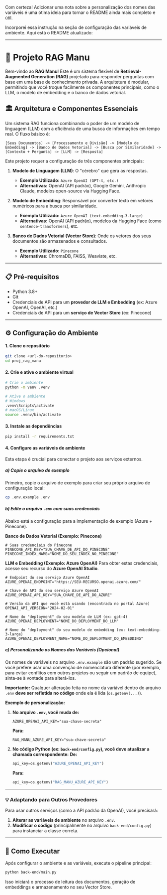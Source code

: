 Com certeza\! Adicionar uma nota sobre a personalização dos nomes das variáveis é uma ótima ideia para tornar o README ainda mais completo e útil.

Incorporei essa instrução na seção de configuração das variáveis de ambiente. Aqui está o README atualizado:

-----

# 🚀 Projeto RAG Manu

Bem-vindo ao **RAG Manu**\! Este é um sistema flexível de **Retrieval-Augmented Generation (RAG)** projetado para responder perguntas com base em uma base de conhecimento privada. A arquitetura é modular, permitindo que você troque facilmente os componentes principais, como o LLM, o modelo de embedding e o banco de dados vetorial.

## 🏛️ Arquitetura e Componentes Essenciais

Um sistema RAG funciona combinando o poder de um modelo de linguagem (LLM) com a eficiência de uma busca de informações em tempo real. O fluxo básico é:

`[Seus Documentos] -> [Processamento e Divisão] -> [Modelo de Embedding] -> [Banco de Dados Vetorial] -> [Busca por Similaridade] -> [Contexto + Pergunta] -> [LLM] -> [Resposta]`

Este projeto requer a configuração de três componentes principais:

1.  **Modelo de Linguagem (LLM)**: O "cérebro" que gera as respostas.

      * **Exemplo Utilizado:** `Azure OpenAI (GPT-4, etc.)`
      * **Alternativas:** OpenAI (API padrão), Google Gemini, Anthropic Claude, modelos open-source via Hugging Face.

2.  **Modelo de Embedding**: Responsável por converter texto em vetores numéricos para a busca por similaridade.

      * **Exemplo Utilizado:** `Azure OpenAI (text-embedding-3-large)`
      * **Alternativas:** OpenAI (API padrão), modelos da Hugging Face (como `sentence-transformers`), etc.

3.  **Banco de Dados Vetorial (Vector Store)**: Onde os vetores dos seus documentos são armazenados e consultados.

      * **Exemplo Utilizado:** `Pinecone`
      * **Alternativas:** ChromaDB, FAISS, Weaviate, etc.

-----

## 📋 Pré-requisitos

  * Python 3.8+
  * Git
  * Credenciais de API para um **provedor de LLM e Embedding** (ex: Azure OpenAI, OpenAI, etc.)
  * Credenciais de API para um **serviço de Vector Store** (ex: Pinecone)

-----

## ⚙️ Configuração do Ambiente

#### 1. Clone o repositório

```bash
git clone <url-do-repositorio>
cd proj_rag_manu
```

#### 2\. Crie e ative o ambiente virtual

```bash
# Crie o ambiente
python -m venv .venv

# Ative o ambiente
# Windows
.venv\Scripts\activate
# macOS/Linux
source .venv/bin/activate
```

#### 3\. Instale as dependências

```bash
pip install -r requirements.txt
```

#### 4\. Configure as variáveis de ambiente

Esta etapa é crucial para conectar o projeto aos serviços externos.

##### a) Copie o arquivo de exemplo

Primeiro, copie o arquivo de exemplo para criar seu próprio arquivo de configuração local:

```bash
cp .env.example .env
```

##### b) Edite o arquivo `.env` com suas credenciais

Abaixo está a configuração para a implementação de exemplo (Azure + Pinecone).

**Banco de Dados Vetorial (Exemplo: Pinecone)**

```env
# Suas credenciais do Pinecone
PINECONE_API_KEY="SUA_CHAVE_DE_API_DO_PINECONE"
PINECONE_INDEX_NAME="NOME_DO_SEU_INDEX_NO_PINECONE"
```

**LLM e Embedding (Exemplo: Azure OpenAI)**
Para obter estas credenciais, acesse seu recurso do **Azure OpenAI Studio**.

```env
# Endpoint do seu serviço Azure OpenAI
AZURE_OPENAI_ENDPOINT="https://SEU-RECURSO.openai.azure.com/"

# Chave de API do seu serviço Azure OpenAI
AZURE_OPENAI_API_KEY="SUA_CHAVE_DE_API_DO_AZURE"

# Versão da API que você está usando (encontrada no portal Azure)
OPENAI_API_VERSION="2024-02-01"

# Nome do "deployment" do seu modelo de LLM (ex: gpt-4)
AZURE_OPENAI_DEPLOYMENT="NOME_DO_DEPLOYMENT_DO_LLM"

# Nome do "deployment" do seu modelo de embedding (ex: text-embedding-3-large)
AZURE_OPENAI_DEPLOYMENT_NAME="NOME_DO_DEPLOYMENT_DO_EMBEDDING"
```

##### c) Personalizando os Nomes das Variáveis (Opcional)

Os nomes de variáveis no arquivo `.env.example` são um padrão sugerido. Se você prefere usar uma convenção de nomenclatura diferente (por exemplo, para evitar conflitos com outros projetos ou seguir um padrão de equipe), sinta-se à vontade para alterá-los.

**Importante:** Qualquer alteração feita no nome da variável dentro do arquivo `.env` **deve ser refletida no código** onde ela é lida (`os.getenv(...)`).

**Exemplo de personalização:**

1.  **No arquivo `.env`, você muda de:**

    ```env
    AZURE_OPENAI_API_KEY="sua-chave-secreta"
    ```

    **Para:**

    ```env
    RAG_MANU_AZURE_API_KEY="sua-chave-secreta"
    ```

2.  **No código Python (ex: `back-end/config.py`), você deve atualizar a chamada correspondente:**
    **De:**

    ```python
    api_key=os.getenv("AZURE_OPENAI_API_KEY")
    ```

    **Para:**

    ```python
    api_key=os.getenv("RAG_MANU_AZURE_API_KEY")
    ```

-----

### 💡 Adaptando para Outros Provedores

Para usar outros serviços (como a API padrão da OpenAI), você precisará:

1.  **Alterar as variáveis de ambiente** no arquivo `.env`.
2.  **Modificar o código** (principalmente no arquivo `back-end/config.py`) para instanciar a classe correta.

-----

## 🚀 Como Executar

Após configurar o ambiente e as variáveis, execute o pipeline principal:

```bash
python back-end/main.py
```

Isso iniciará o processo de leitura dos documentos, geração de embeddings e armazenamento no seu Vector Store.